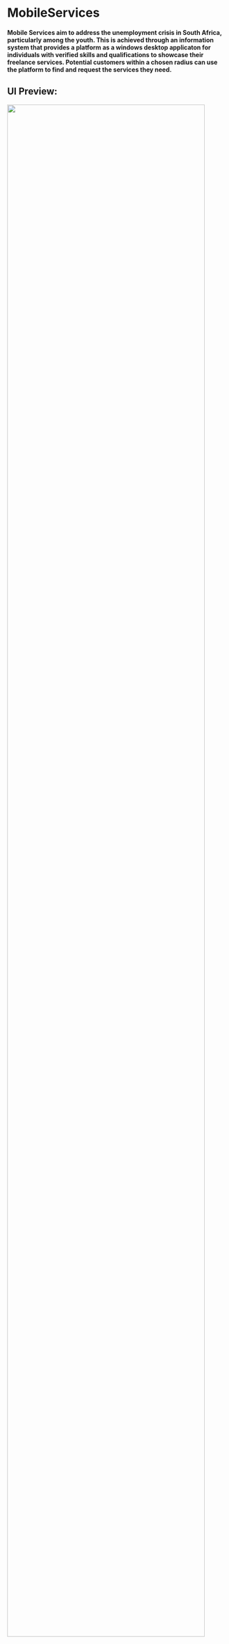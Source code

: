 
# MobileServices
#### Mobile Services aim to address the unemployment crisis in South Africa, particularly among the youth. This is achieved through an information system that provides a platform as a windows desktop applicaton for individuals with verified skills and qualifications to showcase their freelance services. Potential customers within a chosen radius can use the platform to find and request the services they need.

## UI Preview:
<img width="95%" src="https://drive.google.com/thumbnail?id=1unwHLIjDVmbdbOcGKmr_vG8vmpYSxSUa&sz=w1000" />
<img width="95%" src="https://drive.google.com/thumbnail?id=148DX_e2OBBgg9BgnHHb04qRMe9-ePrLZ&sz=w1000"/>

## System Architecture:
#### I have built The application following a <a href="https://blog.cleancoder.com/uncle-bob/2012/08/13/the-clean-architecture.html">Clean Architecture</a> design phillosophy by <a href="http://cleancoder.com/products">@Uncle Bob martin</a> to bring about separation of concerns between the Business logic layer and  the Presentation layer to allow for high Perfomance, Maintanability and  Testibility.

<img width="95%" src="https://drive.google.com/thumbnail?id=1798xH1Oexdi_FggIjq1P1HJx56Pegku2&sz=w1000" />




## Functionality:
#### <ins>Customer Side</ins>
<ol>
  <li>
    Home Page Display:
    <ul>
      <li>When the system launches, the home page will display a random list of all available services from the database.</li>
    </ul>
    
    
  </li>

  <li>
    Service Selection and User Authentication:
    <ul>
        <li>When a customer clicks on a service item, the system will prompt them to register or log in, depending on whether they already have an account.</li>
        <li>If the customer chooses to log in, they must provide an email and password.</li>
        <li>If the customer does not have an account, they must register. Registration requires entering name, surname, phone number, email, password, WhatsApp number (optional), city or town, and physical address.</li> 
  </ul>
    
    
  </li>

  <li>
    Post-Registration Experience:
    <ul>
      <li>After registration, the system will display services available in the user's area on the home panel.</li>
      <li>The user can search for services by title, location, or name.</li>
    </ul>
    
    
  </li>

  <li>
     Order Notifications:
    <ul>
        <li>Upon successful order completion, a notification will be sent to the service provider, and the customer will receive a notification regarding the status of their order.</li>
       
  </ul>

  <li>
     Profile Management:
    <ul>
        <li>When the user clicks on the profile icon, the system will display the profile page, where the user can view and update their profile.</li>
       
  </ul>

  <li>
     Order Management:
    <ul>
        <li>When the user clicks on the "My Orders" button, the system will display the orders page, where the user can view requested orders and their status (pending or accepted).</li>
       
  </ul>
</ol>

#### <ins>Service Provider Side</ins>
<ol>
  <li>
    Default Registration:
    <ul>
      <li>By default, users are registered as customers.</li>
    </ul>
    
    
  </li>

  <li>
    Service Provider Registration:
    <ul>
        <li>Users can opt to register as service providers.</li>
        <li>The system will prompt the user with a registration form to register as a service  provider.</li> 
  </ul>
    
    
  </li>

  <li>
    Main Page Navigation:
    <ul>
      <li>The main page UI navigation panel will include a "Completed" button, launching a page that shows accepted services, and a "My Services" panel, where the service provider can view and add new services.</li>
    </ul>
    
    
  </li>

  <li>
    Adding New Services:
    <ul>
        <li>When creating a new service, the user will be prompted with a form to provide the service information.</li>
       
  </ul>
</ol>




## About the project:
I have built this application with <a href="https://github.com/facebook/create-react-app](https://dotnet.microsoft.com/en-us/download/dotnet-framework/net481">.NET 4.8 Framework</a> as a base.

#### <ins>Develpment tools:</ins>

<ol>
  <li>
    Frameworks:
    <ul>
      <li> .Net Framework: Development enviroment.</li>
    </ul>
    
    
  </li>

  <li>
    Libraries:
    <ul>
      <li>WinForm Library : For user interface </li>
      <li>Google Cloud Library : For creating a remote SQL instance to connect different devives to a backend SQL DBMS for testing purposes</li>
      <li>MySQL server Data tools : For connecting the application to  MySQL tools</li>
    </ul>
    
  </li>

  <li>
    Database:
    <ul>
      <li>MySQL Workbench: for integrating SQL development, administration, database design and creation of the database </li>
    </ul>
    
  </li>

  <li>
    Programming Languages:
    <ul>
      <li>C#: for building the application  business logic and the user interface.</li>
      <li>SQL: for building the system's backend database queries.</li
    </ul>
    
  </li>

</ol>








